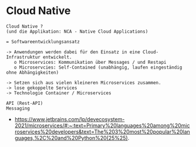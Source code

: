 # Cloud Native 

```
Cloud Native ? 
(und die Applikation: NCA - Native Cloud Applications) 

= Softwareentwicklungsansatz 

-> Anwendungen werden dabei für den Einsatz in eine Cloud-Infrastruktur entwickelt.
   o Microservices: Kommunikation über Messages / und Restapi 
   o Microservcies: Self-Contained (unabhängig, laufen eingeständig ohne Abhängigkeiten)

-> Setzen sich aus vielen kleineren Microservices zusammen. 
-> lose gekoppelte Services 
-> Technologie Container / Microservices 

API (Rest-API)
Messaging 
```

 * https://www.jetbrains.com/lp/devecosystem-2021/microservices/#:~:text=Primary%20languages%20among%20microservices%20developers&text=The%203%20most%20popular%20languages,%2C%20and%20Python%20(25%25).


